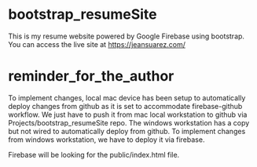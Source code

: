 # bootstrap_resumeSite
This is  my resume website powered by Google Firebase using bootstrap. You can access the live site at https://jeansuarez.com/

# reminder_for_the_author
To implement changes, local mac device has been setup to automatically deploy changes from github as it is set to accommodate firebase-github workflow. We just have to push it from mac local workstation to github via Projects/bootstrap_resumeSite repo. The windows workstation has a copy but not wired to automatically deploy from github. To implement changes from windows workstation, we have to deploy it via firebase. 

Firebase will be looking for the public/index.html file. 
